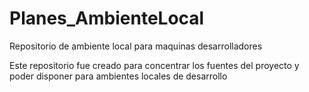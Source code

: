 # Planes_AmbienteLocal
Repositorio de ambiente local para maquinas desarrolladores

Este repositorio fue creado para concentrar los fuentes del proyecto y poder disponer para ambientes locales de desarrollo

